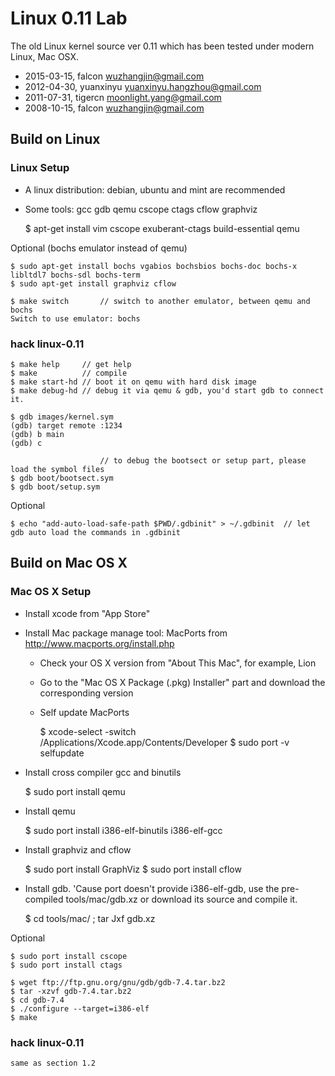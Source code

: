 Linux 0.11 Lab
==============

The old Linux kernel source ver 0.11 which has been tested under modern Linux, Mac OSX.

* 2015-03-15, falcon <wuzhangjin@gmail.com>
* 2012-04-30, yuanxinyu <yuanxinyu.hangzhou@gmail.com>
* 2011-07-31, tigercn <moonlight.yang@gmail.com>
* 2008-10-15, falcon <wuzhangjin@gmail.com>

## Build on Linux

### Linux Setup

* A linux distribution: debian, ubuntu and mint are recommended
* Some tools: gcc gdb qemu cscope ctags cflow graphviz

    $ apt-get install vim cscope exuberant-ctags build-essential qemu

Optional (bochs emulator instead of qemu)

    $ sudo apt-get install bochs vgabios bochsbios bochs-doc bochs-x libltdl7 bochs-sdl bochs-term
    $ sudo apt-get install graphviz cflow

    $ make switch       // switch to another emulator, between qemu and bochs
    Switch to use emulator: bochs

### hack linux-0.11

    $ make help		// get help
    $ make  		// compile
    $ make start-hd	// boot it on qemu with hard disk image
    $ make debug-hd	// debug it via qemu & gdb, you'd start gdb to connect it.

    $ gdb images/kernel.sym
    (gdb) target remote :1234
    (gdb) b main
    (gdb) c

                        // to debug the bootsect or setup part, please load the symbol files
    $ gdb boot/bootsect.sym
    $ gdb boot/setup.sym


Optional

    $ echo "add-auto-load-safe-path $PWD/.gdbinit" > ~/.gdbinit  // let gdb auto load the commands in .gdbinit

## Build on Mac OS X

### Mac OS X Setup

* Install xcode from "App Store"
* Install Mac package manage tool: MacPorts from http://www.macports.org/install.php

  * Check your OS X version from "About This Mac", for example, Lion
  * Go to the "Mac OS X Package (.pkg) Installer" part and download the corresponding version
  * Self update MacPorts

    $ xcode-select -switch /Applications/Xcode.app/Contents/Developer
    $ sudo port -v selfupdate

* Install cross compiler gcc and binutils

    $ sudo port install qemu

* Install qemu

    $ sudo port install i386-elf-binutils i386-elf-gcc

* Install graphviz and cflow

    $ sudo port install GraphViz
    $ sudo port install cflow

* Install gdb. 'Cause port doesn't provide i386-elf-gdb, use the pre-compiled tools/mac/gdb.xz or download its source and compile it.

    $ cd tools/mac/ ; tar Jxf gdb.xz

Optional

    $ sudo port install cscope
    $ sudo port install ctags

    $ wget ftp://ftp.gnu.org/gnu/gdb/gdb-7.4.tar.bz2
    $ tar -xzvf gdb-7.4.tar.bz2
	$ cd gdb-7.4
	$ ./configure --target=i386-elf
	$ make


### hack linux-0.11

	same as section 1.2
